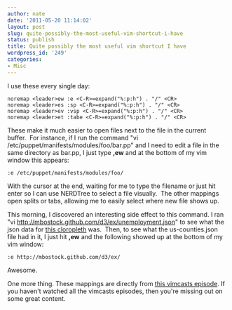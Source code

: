 ```yaml
---
author: nate
date: '2011-05-20 11:14:02'
layout: post
slug: quite-possibly-the-most-useful-vim-shortcut-i-have
status: publish
title: Quite possibly the most useful vim shortcut I have
wordpress_id: '249'
categories:
- Misc
---
```


I use these every single day:

``` plain
noremap <leader>ew :e <C-R>=expand("%:p:h") . "/" <CR>
noremap <leader>es :sp <C-R>=expand("%:p:h") . "/" <CR>
noremap <leader>ev :vsp <C-R>=expand("%:p:h") . "/" <CR>
noremap <leader>et :tabe <C-R>=expand("%:p:h") . "/" <CR>
```

These make it much easier to open files next to the file in the current buffer.  For instance, if I run the command "vi /etc/puppet/manifests/modules/foo/bar.pp" and I need to edit a file in the same directory as bar.pp, I just type <strong>,ew</strong> and at the bottom of my vim window this appears:

``` plain
:e /etc/puppet/manifests/modules/foo/
```

With the cursor at the end, waiting for me to type the filename or just hit enter so I can use NERDTree to select a file visually.  The other mappings open splits or tabs, allowing me to easily select where new file shows up.

This morning, I discovered an interesting side effect to this command.  I ran "vi http://mbostock.github.com/d3/ex/unemployment.json" to see what the json data for <a href="http://mbostock.github.com/d3/ex/choropleth.html">this cloropleth</a> was.  Then, to see what the us-counties.json file had in it, I just hit <strong>,ew</strong> and the following showed up at the bottom of my vim window:

``` plain
:e http://mbostock.github.com/d3/ex/
```

Awesome.

One more thing.  These mappings are directly from <a href="http://vimcasts.org/episodes/the-edit-command/">this vimcasts episode</a>.  If you haven't watched all the vimcasts episodes, then you're missing out on some great content.